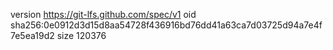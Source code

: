 version https://git-lfs.github.com/spec/v1
oid sha256:0e0912d3d15d8aa54728f436916bd76dd41a63ca7d03725d94a7e4f7e5ea19d2
size 120376
